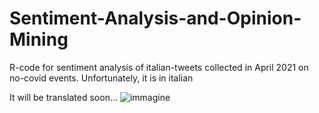 # Sentiment-Analysis-and-Opinion-Mining
R-code for sentiment analysis of italian-tweets collected in April 2021 on no-covid events. Unfortunately, it is in italian

It will be translated soon...
![immagine](https://user-images.githubusercontent.com/93279084/168300336-82bb9276-d0ce-4195-a82d-a71401594000.png)
